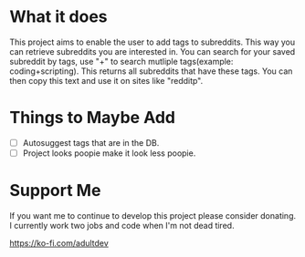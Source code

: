# What it does
This project aims to enable the user to add tags to subreddits. This way you can retrieve subreddits you are interested in.
You can search for your saved subreddit by tags, use "+" to search mutliple tags(example: coding+scripting). 
This returns all subreddits that have these tags. You can then copy this text and use it on sites like "redditp".

# Things to Maybe Add
- [ ] Autosuggest tags that are in the DB.
- [ ] Project looks poopie make it look less poopie.

# Support Me
If you want me to continue to develop this project please consider donating. I currently work two jobs and code when I'm not dead tired.

https://ko-fi.com/adultdev
